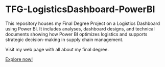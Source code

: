 # TFG-LogisticsDashboard-PowerBI
This repository houses my Final Degree Project on a Logistics Dashboard using Power BI. It includes analyses, dashboard designs, and technical documents showing how Power BI optimizes logistics and supports strategic decision-making in supply chain management.

Visit my web page with all about my final degree.

[Explore now!](https://iglobal-store.com)
